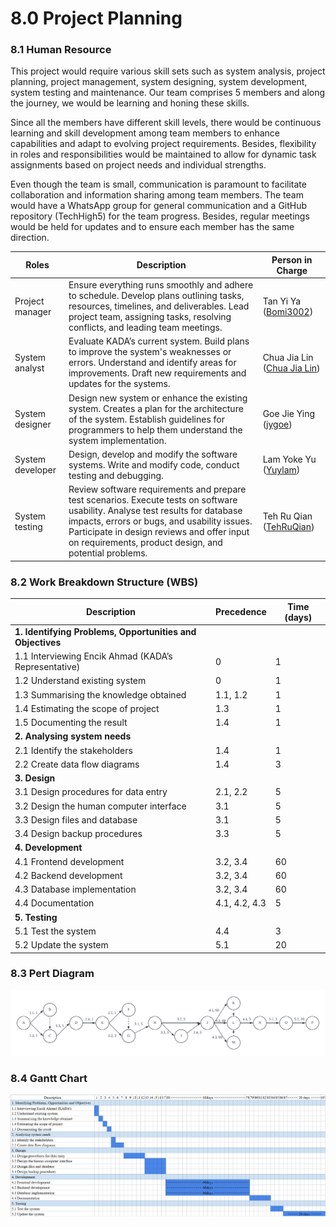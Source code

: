 # 8.0 Project Planning

### 8.1 Human Resource
This project would require various skill sets such as system analysis, project planning, project management, system designing, system development, system testing and maintenance. Our team comprises 5 members and along the journey, we would be learning and honing these skills. 

Since all the members have different skill levels, there would be continuous learning and skill development among team members to enhance capabilities and adapt to evolving project requirements. Besides, flexibility in roles and responsibilities would be maintained to allow for dynamic task assignments based on project needs and individual strengths.

Even though the team is small, communication is paramount to facilitate collaboration and information sharing among team members. The team would have a WhatsApp group for general communication and a GitHub repository (TechHigh5) for the team progress. Besides, regular meetings would be held for updates and to ensure each member has the same direction.

| Roles            | Description                                                                                                                                           | Person in Charge            |
|------------------|-------------------------------------------------------------------------------------------------------------------------------------------------------|-----------------------------|
| Project manager  | Ensure everything runs smoothly and adhere to schedule. Develop plans outlining tasks, resources, timelines, and deliverables. Lead project team, assigning tasks, resolving conflicts, and leading team meetings. | Tan Yi Ya ([Bomi3002](https://github.com/Bomi3002))        |
| System analyst   | Evaluate KADA’s current system. Build plans to improve the system's weaknesses or errors. Understand and identify areas for improvements. Draft new requirements and updates for the systems. | Chua Jia Lin ([Chua Jia Lin](https://github.com/ChuaJiaLin)) |
| System designer  | Design new system or enhance the existing system. Creates a plan for the architecture of the system. Establish guidelines for programmers to help them understand the system implementation. | Goe Jie Ying ([jygoe](https://github.com/jygoe))        |
| System developer | Design, develop and modify the software systems. Write and modify code, conduct testing and debugging.                                                | Lam Yoke Yu ([Yuylam](https://github.com/Yuylam))        |
| System testing   | Review software requirements and prepare test scenarios. Execute tests on software usability. Analyse test results for database impacts, errors or bugs, and usability issues. Participate in design reviews and offer input on requirements, product design, and potential problems. | Teh Ru Qian ([TehRuQian](https://github.com/TehRuQian))     |

### 8.2 Work Breakdown Structure (WBS)
| Description                                              | Precedence         | Time (days) |
|----------------------------------------------------------|--------------------|-------------|
|**1. Identifying Problems, Opportunities and Objectives**    |                    |             |
| 1.1 Interviewing Encik Ahmad (KADA’s Representative)     | 0                  | 1           |
| 1.2 Understand existing system                           | 0                  | 1           |
| 1.3 Summarising the knowledge obtained                   | 1.1, 1.2           | 1           |
| 1.4 Estimating the scope of project                      | 1.3                | 1           |
| 1.5 Documenting the result                               | 1.4                | 1           |
| **2. Analysing system needs**                                |                    |             |
| 2.1 Identify the stakeholders                            | 1.4                | 1           |
| 2.2 Create data flow diagrams                            | 1.4                | 3           |
| **3. Design**                                                |                    |             |
| 3.1 Design procedures for data entry                     | 2.1, 2.2           | 5           |
| 3.2 Design the human computer interface                  | 3.1                | 5           |
| 3.3 Design files and database                            | 3.1                | 5           |
| 3.4 Design backup procedures                             | 3.3                | 5           |
| **4. Development**                                           |                    |             |
| 4.1 Frontend development                                 | 3.2, 3.4           | 60          |
| 4.2 Backend development                                  | 3.2, 3.4           | 60          |
| 4.3 Database implementation                              | 3.2, 3.4           | 60          |
| 4.4 Documentation                                        | 4.1, 4.2, 4.3      | 5           |
| **5. Testing**                                               |                    |             |
| 5.1 Test the system                                      | 4.4                | 3           |
| 5.2 Update the system                                    | 5.1                | 20          |

### 8.3 Pert Diagram
![Pert Diagram](https://github.com/Bomi3002/TechHigh5/blob/main/Project%20Proposal%20and%20Planning/8.0%20Project%20Planning/PERT%20Diagram.png)

### 8.4 Gantt Chart
![gantt chart](https://github.com/Bomi3002/TechHigh5/blob/main/Project%20Proposal%20and%20Planning/8.0%20Project%20Planning/Gantt%20Chart.png)


